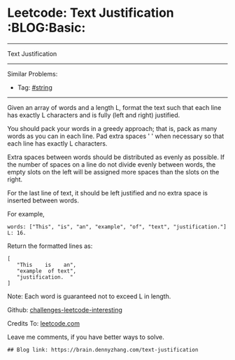 # Leetcode: Text Justification     :BLOG:Basic:


---

Text Justification  

---

Similar Problems:  
-   Tag: [#string](https://brain.dennyzhang.com/tag/string)

---

Given an array of words and a length L, format the text such that each line has exactly L characters and is fully (left and right) justified.  

You should pack your words in a greedy approach; that is, pack as many words as you can in each line. Pad extra spaces ' ' when necessary so that each line has exactly L characters.  

Extra spaces between words should be distributed as evenly as possible. If the number of spaces on a line do not divide evenly between words, the empty slots on the left will be assigned more spaces than the slots on the right.  

For the last line of text, it should be left justified and no extra space is inserted between words.  

For example,  

    words: ["This", "is", "an", "example", "of", "text", "justification."]
    L: 16.

Return the formatted lines as:  

    [
       "This    is    an",
       "example  of text",
       "justification.  "
    ]

Note: Each word is guaranteed not to exceed L in length.  

Github: [challenges-leetcode-interesting](https://github.com/DennyZhang/challenges-leetcode-interesting/tree/master/text-justification)  

Credits To: [leetcode.com](https://leetcode.com/problems/text-justification/description/)  

Leave me comments, if you have better ways to solve.  

    ## Blog link: https://brain.dennyzhang.com/text-justification